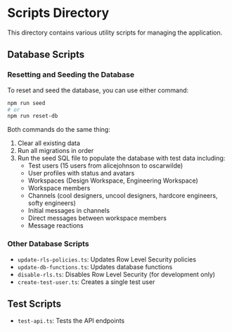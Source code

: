 # Scripts Directory

This directory contains various utility scripts for managing the application.

## Database Scripts

### Resetting and Seeding the Database

To reset and seed the database, you can use either command:
```bash
npm run seed
# or
npm run reset-db
```

Both commands do the same thing:
1. Clear all existing data
2. Run all migrations in order
3. Run the seed SQL file to populate the database with test data including:
   - Test users (15 users from alicejohnson to oscarwilde)
   - User profiles with status and avatars
   - Workspaces (Design Workspace, Engineering Workspace)
   - Workspace members
   - Channels (cool designers, uncool designers, hardcore engineers, softy engineers)
   - Initial messages in channels
   - Direct messages between workspace members
   - Message reactions

### Other Database Scripts

- `update-rls-policies.ts`: Updates Row Level Security policies
- `update-db-functions.ts`: Updates database functions
- `disable-rls.ts`: Disables Row Level Security (for development only)
- `create-test-user.ts`: Creates a single test user

## Test Scripts

- `test-api.ts`: Tests the API endpoints 